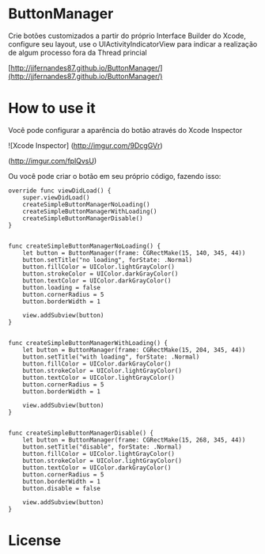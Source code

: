 # ButtonManager
Crie botões customizados a partir do próprio Interface Builder do Xcode, configure seu layout, use o UIActivityIndicatorView para indicar a realização de algum processo fora da Thread princial

[http://jjfernandes87.github.io/ButtonManager/](http://jjfernandes87.github.io/ButtonManager/)

# How to use it
Você pode configurar a aparência do botão através do Xcode Inspector

![Xcode Inspector]
(http://imgur.com/9DcgGVr)

(http://imgur.com/fplQvsU)

Ou você pode criar o botão em seu próprio código, fazendo isso:

```
override func viewDidLoad() {
	super.viewDidLoad()
	createSimpleButtonManagerNoLoading()
	createSimpleButtonManagerWithLoading()
	createSimpleButtonManagerDisable()
}

```

```

func createSimpleButtonManagerNoLoading() {
    let button = ButtonManager(frame: CGRectMake(15, 140, 345, 44))
    button.setTitle("no loading", forState: .Normal)
    button.fillColor = UIColor.lightGrayColor()
    button.strokeColor = UIColor.darkGrayColor()
    button.textColor = UIColor.darkGrayColor()
    button.loading = false
    button.cornerRadius = 5
    button.borderWidth = 1
    
    view.addSubview(button)
}

```

```

func createSimpleButtonManagerWithLoading() {
    let button = ButtonManager(frame: CGRectMake(15, 204, 345, 44))
    button.setTitle("with loading", forState: .Normal)
    button.fillColor = UIColor.darkGrayColor()
    button.strokeColor = UIColor.lightGrayColor()
    button.textColor = UIColor.lightGrayColor()
    button.cornerRadius = 5
    button.borderWidth = 1
    
    view.addSubview(button)
}

```

```

func createSimpleButtonManagerDisable() {
    let button = ButtonManager(frame: CGRectMake(15, 268, 345, 44))
    button.setTitle("disable", forState: .Normal)
    button.fillColor = UIColor.lightGrayColor()
    button.strokeColor = UIColor.lightGrayColor()
    button.textColor = UIColor.darkGrayColor()
    button.cornerRadius = 5
    button.borderWidth = 1
    button.disable = false
    
    view.addSubview(button)
}

```
# License